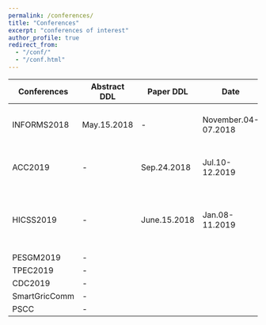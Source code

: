 ```yaml
---
permalink: /conferences/
title: "Conferences"
excerpt: "conferences of interest"
author_profile: true
redirect_from: 
  - "/conf/"
  - "/conf.html"
---
```


| Conferences   | Abstract DDL | Paper DDL | Date | Location | Full Name (link) | Status |
|---------------|--------------|-----------|------|----------|-----------------------------------|--------|
| INFORMS2018   | May.15.2018  |      -    | November.04-07.2018 | Phoenix, AZ | [INFORMS Annual Meeting 2018](http://meetings2.informs.org/wordpress/phoenix2018/call-for-papers/) | NA |
| ACC2019       |       -      | Sep.24.2018  | Jul.10-12.2019 | Philadelphia | [The 2019 American Control Conference](http://acc2019.a2c2.org/)     |  NA  |
| HICSS2019     |      -       | June.15.2018 | Jan.08-11.2019 | Hawaii | [Hawaii International Conference on System Sciences (HICSS)](http://hicss.hawaii.edu/tracks-and-minitracks/authors/) | r-LAPB (accepted)  |
| PESGM2019     |      -       |           |      |          |                  |        |
| TPEC2019      |      -       |           |      |          |                  |        |
| CDC2019       |      -       |           |      |          |                  |        |
| SmartGricComm |      -       |           |      |          |                  |        |
| PSCC          |      -       |           |      |          |                  |        |
